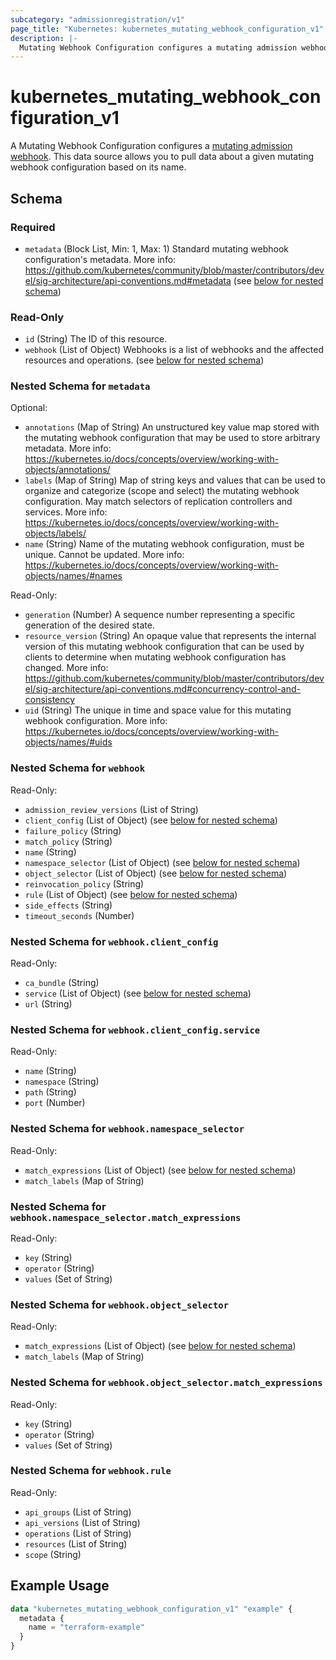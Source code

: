 ```yaml
---
subcategory: "admissionregistration/v1"
page_title: "Kubernetes: kubernetes_mutating_webhook_configuration_v1"
description: |-
  Mutating Webhook Configuration configures a mutating admission webhook
---
```


# kubernetes_mutating_webhook_configuration_v1

A Mutating Webhook Configuration configures a [mutating admission webhook](https://kubernetes.io/docs/reference/access-authn-authz/extensible-admission-controllers/#what-are-admission-webhooks). This data source allows you to pull data about a given mutating webhook configuration based on its name.

<!-- schema generated by tfplugindocs -->
## Schema

### Required

- `metadata` (Block List, Min: 1, Max: 1) Standard mutating webhook configuration's metadata. More info: https://github.com/kubernetes/community/blob/master/contributors/devel/sig-architecture/api-conventions.md#metadata (see [below for nested schema](#nestedblock--metadata))

### Read-Only

- `id` (String) The ID of this resource.
- `webhook` (List of Object) Webhooks is a list of webhooks and the affected resources and operations. (see [below for nested schema](#nestedatt--webhook))

<a id="nestedblock--metadata"></a>
### Nested Schema for `metadata`

Optional:

- `annotations` (Map of String) An unstructured key value map stored with the mutating webhook configuration that may be used to store arbitrary metadata. More info: https://kubernetes.io/docs/concepts/overview/working-with-objects/annotations/
- `labels` (Map of String) Map of string keys and values that can be used to organize and categorize (scope and select) the mutating webhook configuration. May match selectors of replication controllers and services. More info: https://kubernetes.io/docs/concepts/overview/working-with-objects/labels/
- `name` (String) Name of the mutating webhook configuration, must be unique. Cannot be updated. More info: https://kubernetes.io/docs/concepts/overview/working-with-objects/names/#names

Read-Only:

- `generation` (Number) A sequence number representing a specific generation of the desired state.
- `resource_version` (String) An opaque value that represents the internal version of this mutating webhook configuration that can be used by clients to determine when mutating webhook configuration has changed. More info: https://github.com/kubernetes/community/blob/master/contributors/devel/sig-architecture/api-conventions.md#concurrency-control-and-consistency
- `uid` (String) The unique in time and space value for this mutating webhook configuration. More info: https://kubernetes.io/docs/concepts/overview/working-with-objects/names/#uids


<a id="nestedatt--webhook"></a>
### Nested Schema for `webhook`

Read-Only:

- `admission_review_versions` (List of String)
- `client_config` (List of Object) (see [below for nested schema](#nestedobjatt--webhook--client_config))
- `failure_policy` (String)
- `match_policy` (String)
- `name` (String)
- `namespace_selector` (List of Object) (see [below for nested schema](#nestedobjatt--webhook--namespace_selector))
- `object_selector` (List of Object) (see [below for nested schema](#nestedobjatt--webhook--object_selector))
- `reinvocation_policy` (String)
- `rule` (List of Object) (see [below for nested schema](#nestedobjatt--webhook--rule))
- `side_effects` (String)
- `timeout_seconds` (Number)

<a id="nestedobjatt--webhook--client_config"></a>
### Nested Schema for `webhook.client_config`

Read-Only:

- `ca_bundle` (String)
- `service` (List of Object) (see [below for nested schema](#nestedobjatt--webhook--client_config--service))
- `url` (String)

<a id="nestedobjatt--webhook--client_config--service"></a>
### Nested Schema for `webhook.client_config.service`

Read-Only:

- `name` (String)
- `namespace` (String)
- `path` (String)
- `port` (Number)



<a id="nestedobjatt--webhook--namespace_selector"></a>
### Nested Schema for `webhook.namespace_selector`

Read-Only:

- `match_expressions` (List of Object) (see [below for nested schema](#nestedobjatt--webhook--namespace_selector--match_expressions))
- `match_labels` (Map of String)

<a id="nestedobjatt--webhook--namespace_selector--match_expressions"></a>
### Nested Schema for `webhook.namespace_selector.match_expressions`

Read-Only:

- `key` (String)
- `operator` (String)
- `values` (Set of String)



<a id="nestedobjatt--webhook--object_selector"></a>
### Nested Schema for `webhook.object_selector`

Read-Only:

- `match_expressions` (List of Object) (see [below for nested schema](#nestedobjatt--webhook--object_selector--match_expressions))
- `match_labels` (Map of String)

<a id="nestedobjatt--webhook--object_selector--match_expressions"></a>
### Nested Schema for `webhook.object_selector.match_expressions`

Read-Only:

- `key` (String)
- `operator` (String)
- `values` (Set of String)



<a id="nestedobjatt--webhook--rule"></a>
### Nested Schema for `webhook.rule`

Read-Only:

- `api_groups` (List of String)
- `api_versions` (List of String)
- `operations` (List of String)
- `resources` (List of String)
- `scope` (String)





## Example Usage

```terraform
data "kubernetes_mutating_webhook_configuration_v1" "example" {
  metadata {
    name = "terraform-example"
  }
}
```
